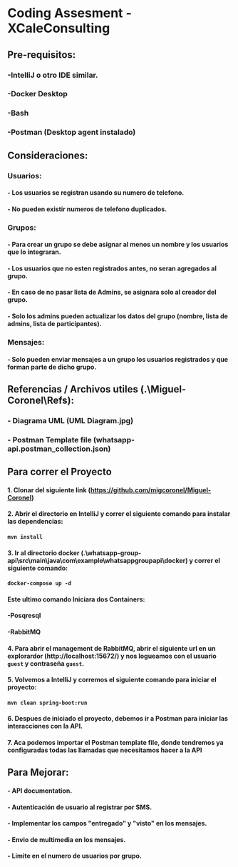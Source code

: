 # Coding Assesment  - XCaleConsulting

## Pre-requisitos:
###	-IntelliJ o otro IDE similar.
###	-Docker Desktop
###	-Bash
###	-Postman (Desktop agent instalado)



## Consideraciones:

### Usuarios:
#### - Los usuarios se registran usando su numero de telefono.
#### - No pueden existir numeros de telefono duplicados.


### Grupos:
#### - Para crear un grupo se debe asignar al menos un nombre y los usuarios que lo integraran.
#### - Los usuarios que no esten registrados antes, no seran agregados al grupo.
#### - En caso de no pasar lista de Admins, se asignara solo al creador del grupo.
#### - Solo los admins pueden actualizar los datos del grupo (nombre, lista de admins, lista de participantes).


### Mensajes:
#### - Solo pueden enviar mensajes a un grupo los usuarios registrados y que forman parte de dicho grupo.



## Referencias / Archivos utiles (.\Miguel-Coronel\Refs):

### 	- Diagrama UML (UML Diagram.jpg)
### 	- Postman Template file (whatsapp-api.postman_collection.json)



## Para correr el Proyecto

####	1. Clonar del siguiente link (https://github.com/migcoronel/Miguel-Coronel)

#### 2. Abrir el directorio en IntelliJ y correr el siguiente comando para instalar las dependencias:
####		`mvn install`

#### 3. Ir al directorio docker (.\whatsapp-group-api\src\main\java\com\example\whatsappgroupapi\docker) y correr el siguiente comando:
####		`docker-compose up -d`

####		Este ultimo comando Iniciara dos Containers:
####			-Posqresql
####			-RabbitMQ

#### 4. Para abrir el management de RabbitMQ, abrir el siguiente url en un explorardor (http://localhost:15672/) y nos logueamos con el usuario `guest` y contraseña `guest`.

#### 5. Volvemos a IntelliJ y corremos el siguiente comando para iniciar el proyecto:
####		`mvn clean spring-boot:run`

#### 6. Despues de iniciado el proyecto, debemos ir a Postman para iniciar las interacciones con la API.

#### 7. Aca podemos importar el Postman template file, donde tendremos ya configuradas todas las llamadas que necesitamos hacer a la API



## Para Mejorar:

#### - API documentation.
#### - Autenticación de usuario al registrar por SMS.
#### - Implementar los campos "entregado" y "visto" en los mensajes.
#### - Envio de multimedia en los mensajes.
#### - Limite en el numero de usuarios por grupo.